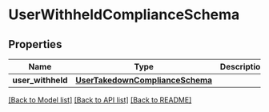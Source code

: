 # UserWithheldComplianceSchema


## Properties
Name | Type | Description | Notes
------------ | ------------- | ------------- | -------------
**user_withheld** | [**UserTakedownComplianceSchema**](UserTakedownComplianceSchema.md) |  | 

[[Back to Model list]](../README.md#documentation-for-models) [[Back to API list]](../README.md#documentation-for-api-endpoints) [[Back to README]](../README.md)


